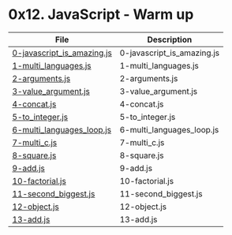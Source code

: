 # 0x12. JavaScript - Warm up

| File      | Description |
| ----------- | ----------- |
| [0-javascript_is_amazing.js](./0-javascript_is_amazing.js) | 0-javascript_is_amazing.js |
| [1-multi_languages.js](./1-multi_languages.js) | 1-multi_languages.js |
| [2-arguments.js](./2-arguments.js) | 2-arguments.js |
| [3-value_argument.js](./3-value_argument.js) | 3-value_argument.js |
| [4-concat.js](./4-concat.js) | 4-concat.js |
| [5-to_integer.js](./5-to_integer.js) | 5-to_integer.js |
| [6-multi_languages_loop.js](./6-multi_languages_loop.js) | 6-multi_languages_loop.js |
| [7-multi_c.js](./7-multi_c.js) | 7-multi_c.js |
| [8-square.js](./8-square.js) | 8-square.js |
| [9-add.js](./9-add.js) | 9-add.js |
| [10-factorial.js](./10-factorial.js) | 10-factorial.js |
| [11-second_biggest.js](./11-second_biggest.js) | 11-second_biggest.js |
| [12-object.js](./12-object.js) | 12-object.js |
| [13-add.js](./13-add.js) | 13-add.js |
